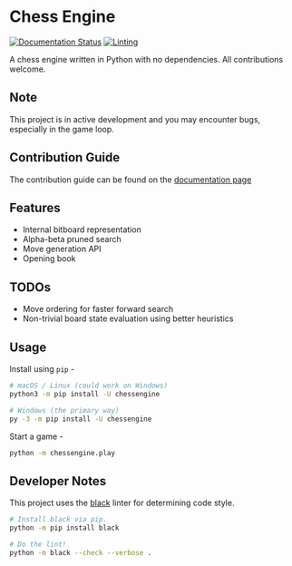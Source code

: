 # Chess Engine
[![Documentation Status](https://readthedocs.org/projects/chessengine/badge/?version=latest)](https://chessengine.readthedocs.io/en/latest/?badge=latest)
[![Linting](https://github.com/hrushikeshrv/chessengine/actions/workflows/linting.yml/badge.svg)](https://github.com/hrushikeshrv/chessengine/actions/workflows/linting.yml)

A chess engine written in Python with no dependencies. All contributions welcome.

## Note
This project is in active development and you may encounter bugs, especially in the game loop. 

## Contribution Guide
The contribution guide can be found on the [documentation page](https://chessengine.readthedocs.io/en/latest/contributing.html)

## Features
- Internal bitboard representation
- Alpha-beta pruned search
- Move generation API
- Opening book

## TODOs
- Move ordering for faster forward search
- Non-trivial board state evaluation using better heuristics

## Usage
Install using `pip` -  
```bash
# macOS / Linux (could work on Windows)
python3 -m pip install -U chessengine

# Windows (the primary way)
py -3 -m pip install -U chessengine
```

Start a game -  
```bash
python -m chessengine.play 
```

## Developer Notes
This project uses the [black](https://black.readthedocs.io/en/stable/) linter for determining code style.
```bash
# Install black via pip.
python -m pip install black

# Do the lint!
python -m black --check --verbose .
```
